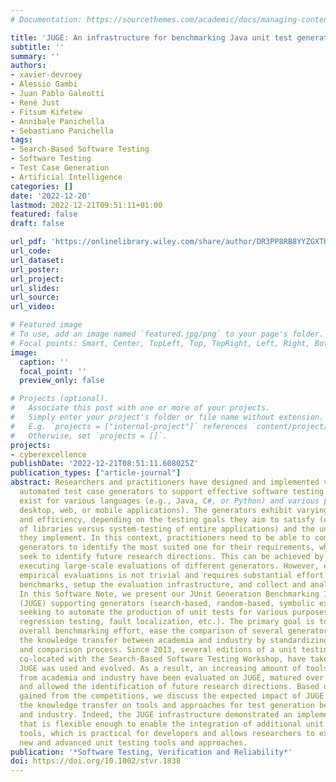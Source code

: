 ```yaml
---
# Documentation: https://sourcethemes.com/academic/docs/managing-content/

title: 'JUGE: An infrastructure for benchmarking Java unit test generators'
subtitle: ''
summary: ''
authors:
- xavier-devroey
- Alessio Gambi
- Juan Pablo Galeotti
- René Just
- Fitsum Kifetew
- Annibale Panichella
- Sebastiano Panichella
tags:
- Search-Based Software Testing
- Software Testing
- Test Case Generation
- Artificial Intelligence
categories: []
date: '2022-12-20'
lastmod: 2022-12-21T09:51:11+01:00
featured: false
draft: false

url_pdf: 'https://onlinelibrary.wiley.com/share/author/DR3PP8RB8YYZGXTKR4AY?target=10.1002/stvr.1838'
url_code:
url_dataset:
url_poster:
url_project:
url_slides:
url_source:
url_video: 

# Featured image
# To use, add an image named `featured.jpg/png` to your page's folder.
# Focal points: Smart, Center, TopLeft, Top, TopRight, Left, Right, BottomLeft, Bottom, BottomRight.
image:
  caption: ''
  focal_point: ''
  preview_only: false

# Projects (optional).
#   Associate this post with one or more of your projects.
#   Simply enter your project's folder or file name without extension.
#   E.g. `projects = ["internal-project"]` references `content/project/deep-learning/index.md`.
#   Otherwise, set `projects = []`.
projects:
- cyberexcellence
publishDate: '2022-12-21T08:51:11.608025Z'
publication_types: ["article-journal"]
abstract: Researchers and practitioners have designed and implemented various
  automated test case generators to support effective software testing. Such generators
  exist for various languages (e.g., Java, C#, or Python) and various platforms (e.g.,
  desktop, web, or mobile applications). The generators exhibit varying effectiveness
  and efficiency, depending on the testing goals they aim to satisfy (e.g., unit-testing
  of libraries versus system-testing of entire applications) and the underlying techniques
  they implement. In this context, practitioners need to be able to compare different
  generators to identify the most suited one for their requirements, while researchers
  seek to identify future research directions. This can be achieved by systematically
  executing large-scale evaluations of different generators. However, executing such
  empirical evaluations is not trivial and requires substantial effort to select appropriate
  benchmarks, setup the evaluation infrastructure, and collect and analyse the results.
  In this Software Note, we present our JUnit Generation Benchmarking Infrastructure
  (JUGE) supporting generators (search-based, random-based, symbolic execution, etc.)
  seeking to automate the production of unit tests for various purposes (validation,
  regression testing, fault localization, etc.). The primary goal is to reduce the
  overall benchmarking effort, ease the comparison of several generators, and enhance
  the knowledge transfer between academia and industry by standardizing the evaluation
  and comparison process. Since 2013, several editions of a unit testing tool competition,
  co-located with the Search-Based Software Testing Workshop, have taken place where
  JUGE was used and evolved. As a result, an increasing amount of tools (over 10)
  from academia and industry have been evaluated on JUGE, matured over the years,
  and allowed the identification of future research directions. Based on the experience
  gained from the competitions, we discuss the expected impact of JUGE in improving
  the knowledge transfer on tools and approaches for test generation between academia
  and industry. Indeed, the JUGE infrastructure demonstrated an implementation design
  that is flexible enough to enable the integration of additional unit test generation
  tools, which is practical for developers and allows researchers to experiment with
  new and advanced unit testing tools and approaches.
publication: '*Software Testing, Verification and Reliability*'
doi: https://doi.org/10.1002/stvr.1838
---
```

